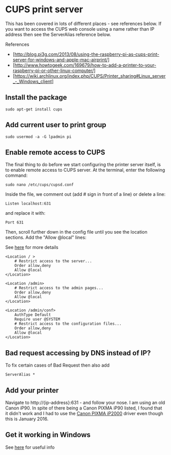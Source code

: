 # CUPS print server
This has been covered in lots of different places - see references below.
If you want to access the CUPS web console using a name rather than IP address then see the
ServerAlias reference below.

References
 * [http://blog.pi3g.com/2013/08/using-the-raspberry-pi-as-cups-print-server-for-windows-and-apple-mac-airprint/]
 * [http://www.howtogeek.com/169679/how-to-add-a-printer-to-your-raspberry-pi-or-other-linux-computer/]
 * [https://wiki.archlinux.org/index.php/CUPS/Printer_sharing#Linux_server_-_Windows_client]

## Install the package
    sudo apt-get install cups

## Add current user to print group
    sudo usermod -a -G lpadmin pi

## Enable remote access to CUPS
The final thing to do before we start configuring the printer server itself, is to enable 
remote access to CUPS server. At the terminal, enter the following command:

    sudo nano /etc/cups/cupsd.conf

Inside the file, we comment out (add # sign in front of a line) or delete a line:

    Listen localhost:631

and replace it with:

    Port 631

Then, scroll further down in the config file until you see the 
location sections. Add the "Allow @local" lines:
    
See [here](https://bugs.launchpad.net/ubuntu/+source/cups/+bug/516018) for more details 

    <Location / >
        # Restrict access to the server...
        Order allow,deny
        Allow @local
    </Location>

    <Location /admin>
        # Restrict access to the admin pages...
        Order allow,deny
        Allow @local
    </Location>

    <Location /admin/conf>
        AuthType Default
        Require user @SYSTEM
        # Restrict access to the configuration files...
        Order allow,deny
        Allow @local
    </Location>

## Bad request accessing by DNS instead of IP?
To fix certain cases of Bad Request then also add

    ServerAlias *

## Add your printer
Navigate to http://{ip-address}:631 - and follow your nose. I am using an old Canon iP90. 
In spite of there being a Canon PIXMA iP90 listed, I found that it didn't work and I had 
to use the [Canon PIXMA iP2000](http://www.michaelwood.me.uk/blag/2008/01/30/canon-ip90-gnu-linux-ubuntu/) 
driver even though this is January 2016.

## Get it working in Windows
See [here](https://wiki.archlinux.org/index.php/CUPS/Printer_sharing#Linux_server_-_Windows_client) for useful info
